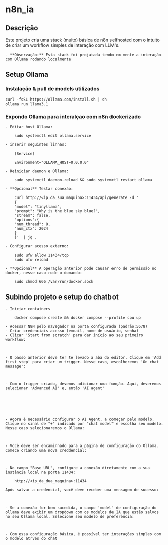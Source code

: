 # n8n_ia

## Descrição

Este projeto cria uma stack (muito) básica de n8n selfhosted com o intuito de criar um workflow simples de interação com LLM's. 
    
    - **Observação:** Esta stack foi projatada tendo em mente a interação com Ollama rodando localmente

## Setup Ollama

### Instalação & pull de models utilizados

    curl -fsSL https://ollama.com/install.sh | sh
    ollama run llama3.1

### Expondo Ollama para interalçao com n8n dockerizado

    - Editar host Ollama:

        sudo systemctl edit ollama.service 

    - inserir seguintes linhas:

        [Service]

        Environment="OLLAMA_HOST=0.0.0.0"
    
    - Reiniciar daemon e Ollama:

        sudo systemctl daemon-reload && sudo systemctl restart ollama
    
    - **Opcional** Testar conexão:

        curl http://<ip_da_sua_maquina>:11434/api/generate -d '
        {  
        "model": "tinyllama",  
        "prompt": "Why is the blue sky blue?",  
        "stream": false,
        "options":{
        "num_thread": 8,
        "num_ctx": 2024
        }
        }'  | jq .

    - Configurar acesso externo:

        sudo ufw allow 11434/tcp
        sudo ufw reload

    - **Opcional** A operação anterior pode causar erro de permissão no docker, nesse caso rode o domando:

        sudo chmod 666 /var/run/docker.sock

## Subindo projeto e setup do chatbot

    - Iniciar containers

        docker compose create && docker compose --profile cpu up

    - Acessar N8N pelo navegador na porta configurada (padrão:5678)
    - Criar credenciais acesso (emnail, nome de usuário, senha)
    - Clicar 'Start from scratch' para dar início ao seu primeiro workflow:



    - O passo anterior deve ter te levado a aba do editor. Clique em 'Add first step' para criar um trigger. Nesse caso, escolheremos 'On chat message':



    - Com o trigger criado, devemos adicionar uma função. Aqui, deveremos selecionar 'Advanced AI' e, então 'AI agent'






    - Agora é necessário configurar o AI Agent, a começar pelo modelo. Clique no sinal de "+" indicado por "chat model" e escolha seu modelo. Nesse caso selecionaremos o Ollama:



    - Você deve ser encaminhado para a página de configuração do Ollama. Comece criando uma nova creddencial:



    - No campo "Base URL", configure a conexão diretamente com a sua instância local na porta 11434:

        http://<ip_da_dua_maquina>:11434

    Após salvar a credencial, você deve receber uma mensagem de sucesso:



    - Se a conexão for bem sucedida, o campo 'model' de configuração do ollama deve exibir um dropdown com os modelos de IA que estão salvos no seu Ollama local. Selecione seu modelo de preferência:



    - Com essa configuração básica, é possível ter interações simples com o modelo atrvés do chat





